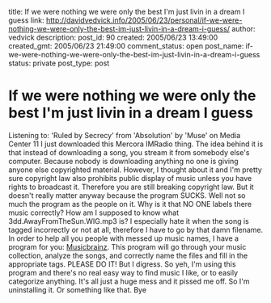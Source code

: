 title: If we were nothing we were only the best I'm just livin in a dream I guess
link: http://davidvedvick.info/2005/06/23/personal/if-we-were-nothing-we-were-only-the-best-im-just-livin-in-a-dream-i-guess/
author: vedvick
description: 
post_id: 90
created: 2005/06/23 13:49:00
created_gmt: 2005/06/23 21:49:00
comment_status: open
post_name: if-we-were-nothing-we-were-only-the-best-im-just-livin-in-a-dream-i-guess
status: private
post_type: post

# If we were nothing we were only the best I'm just livin in a dream I guess

Listening to: 'Ruled by Secrecy' from 'Absolution' by 'Muse' on Media Center 11 I just downloaded this Mercora IMRadio thing. The idea behind it is that instead of downloading a song, you stream it from somebody else's computer. Because nobody is downloading anything no one is giving anyone else copyrighted material. However, I thought about it and I'm pretty sure copyright law also prohibits public display of music unless you have rights to broadcast it. Therefore you are still breaking copyright law. But it doesn't really matter anyway because the program SUCKS. Well not so much the program as the people on it. Why is it that NO ONE labels there music correctly? How am I supposed to know what 3dd.AwayFromTheSun.WIG.mp3 is? I especially hate it when the song is tagged incorrectly or not at all, therefore I have to go by that damn filename. In order to help all you people with messed up music names, I have a program for you: [Musicbrainz](http://musicbrainz.org/). This program will go through your music collection, analyze the songs, and correctly name the files and fill in the appropriate tags. PLEASE DO IT! But I digress. So yeh, I'm using this program and there's no real easy way to find music I like, or to easily categorize anything. It's all just a huge mess and it pissed me off. So I'm uninstalling it. Or something like that. Bye